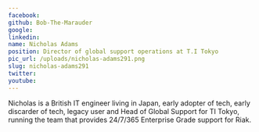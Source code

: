 ```yaml
---
facebook: 
github: Bob-The-Marauder
google: 
linkedin: 
name: Nicholas Adams
position: Director of global support operations at T.I Tokyo
pic_url: /uploads/nicholas-adams291.png
slug: nicholas-adams291
twitter: 
youtube: 
---
```

<p>Nicholas is a British IT engineer living in Japan, early adopter of tech, early discarder of tech, legacy user and Head of Global Support for TI Tokyo, running the team that provides 24/7/365 Enterprise Grade support for Riak.</p>
